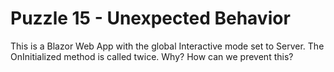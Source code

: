 # Puzzle 15 - Unexpected Behavior

This is a Blazor Web App with the global Interactive mode set to Server. The OnInitialized method is called twice. Why? How can we prevent this?